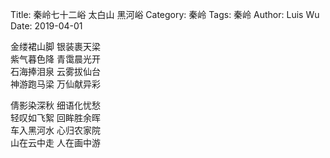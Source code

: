 Title: 秦岭七十二峪 太白山 黑河峪
Category: 秦岭
Tags: 秦岭
Author: Luis Wu
Date: 2019-04-01

金缕裙山脚 银装裹天梁  
紫气暮色降 青霭晨光开  
石海捧泪泉 云雾拔仙台  
神游跑马梁 万仙献异彩  

倩影染深秋 细语化忧愁  
轻叹如飞絮 回眸胜余晖  
车入黑河水 心归农家院  
山在云中走 人在画中游  